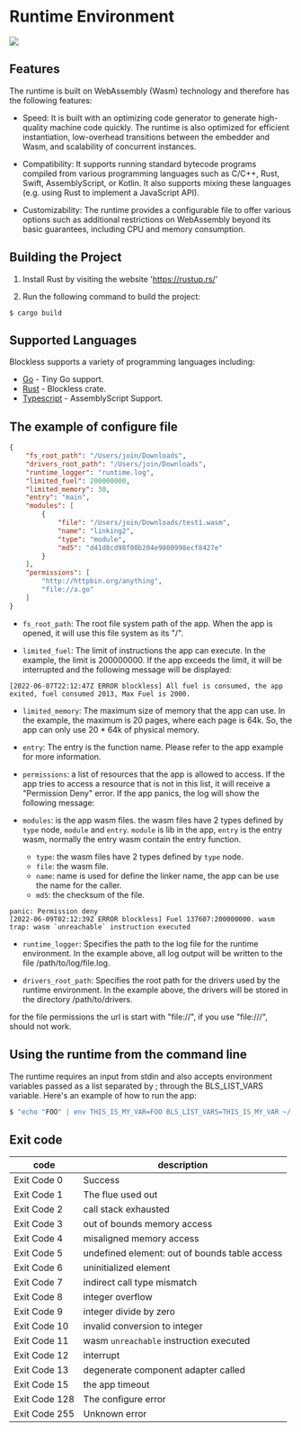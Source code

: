 # Runtime Environment

![](blockless.png)

## Features

The runtime is built on WebAssembly (Wasm) technology and therefore has the following features:

- Speed: It is built with an optimizing code generator to generate high-quality machine code quickly. The runtime is also optimized for efficient instantiation, low-overhead transitions between the embedder and Wasm, and scalability of concurrent instances.

- Compatibility: It supports running standard bytecode programs compiled from various programming languages such as C/C++, Rust, Swift, AssemblyScript, or Kotlin. It also supports mixing these languages (e.g. using Rust to implement a JavaScript API).

- Customizability: The runtime provides a configurable file to offer various options such as additional restrictions on WebAssembly beyond its basic guarantees, including CPU and memory consumption.


## Building the Project
1. Install Rust by visiting the website 'https://rustup.rs/'

2. Run the following command to build the project:
```
$ cargo build
```

## Supported Languages

Blockless supports a variety of programming languages including:

- [Go] - Tiny Go support.
- [Rust] - Blockless crate.
- [Typescript] - AssemblyScript Support.

[Go]: https://github.com/txlabs/blockless-sdk-golang
[Rust]: https://github.com/txlabs/blockless-sdk-rust
[Typescript]: https://github.com/txlabs/blockless-sdk-assemblyscript


## The example of configure file 

```json
{
    "fs_root_path": "/Users/join/Downloads", 
    "drivers_root_path": "/Users/join/Downloads", 
    "runtime_logger": "runtime.log", 
    "limited_fuel": 200000000,
    "limited_memory": 30,
    "entry": "main",
    "modules": [
        {
            "file": "/Users/join/Downloads/test1.wasm",
            "name": "linking2",
            "type": "module",
            "md5": "d41d8cd98f00b204e9800998ecf8427e"
        }
    ],
    "permissions": [
        "http://httpbin.org/anything",
        "file://a.go"
    ]
}


```

- `fs_root_path`: The root file system path of the app. When the app is opened, it will use this file system as its "/".

- `limited_fuel`: The limit of instructions the app can execute. In the example, the limit is 200000000. If the app exceeds the limit, it will be interrupted and the following message will be displayed:

```log
[2022-06-07T22:12:47Z ERROR blockless] All fuel is consumed, the app exited, fuel consumed 2013, Max Fuel is 2000.
```

- `limited_memory`: The maximum size of memory that the app can use. In the example, the maximum is 20 pages, where each page is 64k. So, the app can only use 20 * 64k of physical memory.

- `entry`: The entry is the function name. Please refer to the app example for more information.

- `permissions`: a list of resources that the app is allowed to access. If the app tries to access a resource that is not in this list, it will receive a "Permission Deny" error. If the app panics, the log will show the following message:

- `modules`: is the app wasm files. the wasm files have 2 types defined by `type` node, `module` and `entry`. `module` is lib in the app, `entry` is the entry wasm, normally the entry wasm contain the entry function.
    - `type`: the wasm files have 2 types defined by `type` node.
    - `file`: the wasm file.
    - `name`: name is used for define the linker name, the app can be use the name for the caller.
    - `md5`: the checksum of the file.

```log
panic: Permission deny
[2022-06-09T02:12:39Z ERROR blockless] Fuel 137607:200000000. wasm trap: wasm `unreachable` instruction executed
```

- `runtime_logger`: Specifies the path to the log file for the runtime environment. In the example above, all log output will be written to the file /path/to/log/file.log.

- `drivers_root_path`: Specifies the root path for the drivers used by the runtime environment. In the example above, the drivers will be stored in the directory /path/to/drivers.

for the file permissions the url is start with "file://", if you use "file:///", should not work.

## Using the runtime from the command line

The runtime requires an input from stdin and also accepts environment variables passed as a list separated by ; through the BLS_LIST_VARS variable. Here's an example of how to run the app:

```bash
$ "echo "FOO" | env THIS_IS_MY_VAR=FOO BLS_LIST_VARS=THIS_IS_MY_VAR ~/.bls/runtime/blockless-cli ./build/manifest.json"
```

## Exit code

|code|description|
|----|-------------------|
|Exit Code 0|Success|
|Exit Code 1|The flue used out|
|Exit Code 2|call stack exhausted|
|Exit Code 3|out of bounds memory access|
|Exit Code 4|misaligned memory access|
|Exit Code 5|undefined element: out of bounds table access|
|Exit Code 6|uninitialized element|
|Exit Code 7|indirect call type mismatch|
|Exit Code 8|integer overflow|
|Exit Code 9|integer divide by zero|
|Exit Code 10|invalid conversion to integer|
|Exit Code 11|wasm `unreachable` instruction executed|
|Exit Code 12|interrupt|
|Exit Code 13|degenerate component adapter called|
|Exit Code 15|the app timeout|
|Exit Code 128|The configure error|
|Exit Code 255|Unknown error|

